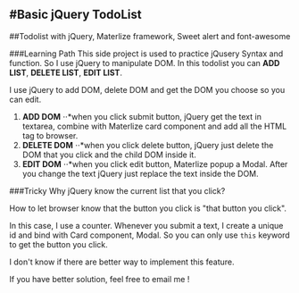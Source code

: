 #Basic jQuery TodoList
------
##Todolist with jQuery, Materlize framework, Sweet alert and font-awesome

###Learning Path
This side project is used to practice jQusery Syntax and function. So  I use jQuery to manipulate DOM.
In this todolist you can **ADD LIST**, **DELETE LIST**, **EDIT LIST**.

I use jQuery to add DOM, delete DOM and get the DOM you choose so you can edit.

1. **ADD DOM**
⋅⋅*when you click submit button, jQuery get the text in textarea, combine with Materlize card component and add all the HTML tag to browser.
2. **DELETE DOM**
⋅⋅*when you click delete button, jQuery just delete the DOM that you click and the child DOM inside it.
3. **EDIT DOM**
⋅⋅*when you click edit button, Materlize popup a Modal. After you change the text jQuery just replace the text inside the DOM.

###Tricky
Why jQuery know the current list that you click?

How to let browser know that the button you click is "that button you click".

In this case, I use a counter. Whenever you submit a text, I create a unique id and bind with Card component, Modal. So you can
only use ``this`` keyword to get the button you click.

I don't know if there are better way to implement this feature.

If you have better solution, feel free to email me !
